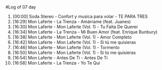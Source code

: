 #Log of 07 day

1. [00:00] Soda Stereo - Confort y musica para volar - TE PARA TRES
1. [16:29] Mon Laferte - La Trenza - Amárrame (feat. Juanes)
1. [16:30] Mon Laferte - Mon Laferte (Vol. 1) - Tu Falta De Querer
1. [16:34] Mon Laferte - La Trenza - Mi Buen Amor (feat. Enrique Bunbury)
1. [16:38] Mon Laferte - Mon Laferte (Vol. 1) - Amor Completo
1. [16:42] Mon Laferte - Mon Laferte (Vol. 1) - Si tú me quisieras
1. [16:46] Mon Laferte - Mon Laferte (Vol. 1) - Tormento
1. [16:50] Mon Laferte - Mon Laferte (Vol. 1) - Si tú me quisieras
1. [16:54] Mon Laferte - Antes De Ti - Antes De Ti
1. [16:58] Mon Laferte - La Trenza - Yo Te Qui
